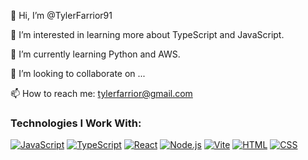👋 Hi, I’m @TylerFarrior91

👀 I’m interested in learning more about TypeScript and JavaScript.

🌱 I’m currently learning Python and AWS.

💞️ I’m looking to collaborate on ...

📫 How to reach me: tylerfarrior@gmail.com

### Technologies I Work With:
[![JavaScript](https://img.shields.io/badge/JavaScript-F7DF1E?style=flat&logo=javascript&logoColor=black)](https://developer.mozilla.org/en-US/docs/Web/JavaScript)
[![TypeScript](https://img.shields.io/badge/TypeScript-007ACC?style=flat&logo=typescript&logoColor=white)](https://www.typescriptlang.org/)
[![React](https://img.shields.io/badge/React-61DAFB?style=flat&logo=react&logoColor=white)](https://reactjs.org/)
[![Node.js](https://img.shields.io/badge/Node.js-339933?style=flat&logo=node.js&logoColor=white)](https://nodejs.org/)
[![Vite](https://img.shields.io/badge/Vite-646CFF?style=flat&logo=vite&logoColor=white)](https://vitejs.dev/)
[![HTML](https://img.shields.io/badge/HTML5-E34F26?style=flat&logo=html5&logoColor=white)](https://developer.mozilla.org/en-US/docs/Web/Guide/HTML/HTML5)
[![CSS](https://img.shields.io/badge/CSS3-1572B6?style=flat&logo=css3&logoColor=white)](https://developer.mozilla.org/en-US/docs/Web/CSS)

